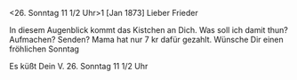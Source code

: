  <26. Sonntag 11 1/2 Uhr>1 [Jan 1873]
Lieber Frieder

In diesem Augenblick kommt das Kistchen an Dich. Was soll ich damit thun? Aufmachen? Senden? Mama hat nur 7 kr dafür gezahlt. Wünsche Dir einen fröhlichen Sonntag

 Es küßt Dein
 V.
26. Sonntag 11 1/2 Uhr
